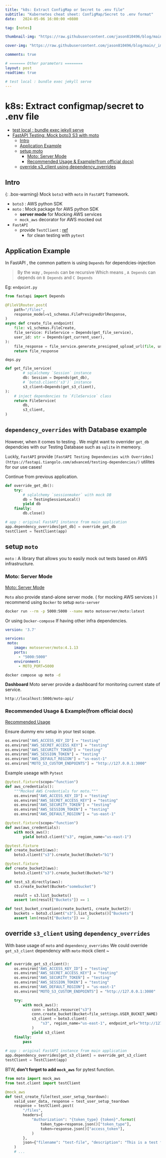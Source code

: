 ```yaml
---
title: "k8s: Extract ConfigMap or Secret to .env file"
subtitle: "Kubernetes cheat sheet: ConfigMap/Secret to .env format"
date:   2024-05-06 16:00:00 +0800

tag: [notes]

thumbnail-img: "https://raw.githubusercontent.com/jason810496/blog/main/_images/2024-05-06-k8s-extract-configmap-or-secret-to-env-file-thumbnail.jpeg" #1:1 (450:450)

cover-img: "https://raw.githubusercontent.com/jason810496/blog/main/_images/2024-05-06-k8s-extract-configmap-or-secret-to-env-file-banner.jpeg"

comments: true

# ======= Other parameters ========
layout: post
readtime: true

# test local : bundle exec jekyll serve
---
```


# k8s: Extract configmap/secret to .env file

* [test local : bundle exec jekyll serve](#test-local--bundle-exec-jekyll-serve)
* [FastAPI Testing: Mock boto3 S3 with moto](#fastapi-testing-mock-boto3-s3-with-moto)
    * [Intro](#intro)
    * [Application Example](#application-example)
    * [setup moto](#setup-moto)
        * [Moto: Server Mode](#moto-server-mode)
        * [Recommended Usage &amp; Example(from official docs)](#recommended-usage--examplefrom-official-docs)
    * [override s3_client using dependency_overrides](#override-s3_client-using-dependency_overrides)

## Intro 

{: .box-warning}
Mock `boto3` with `moto` in `FastAPI` framework.


- `boto3` : AWS python SDK
- `moto` : Mock package for AWS python SDK
    - **server mode** for Mocking AWS services
    - `mock_aws` decorator for AWS mocked out
- `FastAPI` 
    - provide `TestClient` : [ref](https://fastapi.tiangolo.com/tutorial/testing/)
        - for clean testing with `pytest`

## Application Example

In FastAPI , the common pattern is using `Depends` for dependcies-injection 
> By the way , `Depends` can be recursive 
> Which means , `A Depends` can depends on `B Depends` and `C Depends`

Eg:
`endpoint.py`
```python 
from fastapi import Depends

@FileV1Router.post(
    path="/files",
    response_model=v1_schemas.FilePresignedUrlResponse,
)
async def create_file_endpoint(
    file: v1_schemas.FileCreate,
    file_service: FileService = Depends(get_file_service),
    user_id: str = Depends(get_current_user),
):
    file_response = file_service.generate_presigned_upload_url(file, user_id)
    return file_response
```
`deps.py`
```python 
def get_file_service(
        # sqlalchemy `Session` instance
        db: Session = Depends(get_db),
        # `boto3.client('s3')` instance
        s3_client=Depends(get_s3_client),
):
    # inject dependencies to `FileService` class
    return FileService(
        db,
        s3_client,
)
```

## `dependency_overrides` with Database example

However, when it comes to testing .
We might want to overrider `get_db` dependcies with our Testing Database such as `sqlite` in memeory.


Luckly, `FastAPI` provide `[FastAPI
Testing Dependencies with Overrides](https://fastapi.tiangolo.com/advanced/testing-dependencies/)` utilites for our use cases!

Continue from previous application.
```python
def override_get_db():
    try:
        # sqlalchemy `sessionmaker` with mock DB
        db = TestingSessionLocal()
        yield db
    finally:
        db.close()

# app : original FastAPI instance from main application
app.dependency_overrides[get_db] = override_get_db
testClient = TestClient(app)
```

## setup `moto`

`moto` : A library that allows you to easily mock out tests based on AWS infrastructure.



### Moto: Server Mode

[Moto: Server Mode](https://docs.getmoto.org/en/latest/docs/server_mode.html#run-using-docker)

`Moto` also provide stand-alone server mode. ( for mocking AWS services )
I recommend using `Docker` to setup `moto-server`

```bash 
docker run --rm -p 5000:5000 --name moto motoserver/moto:latest
```

Or using `Docker-compose` If having other infra dependencies.

```yaml 
version: '3.7'

services:
 moto:
    image: motoserver/moto:4.1.13
    ports:
      - "5000:5000"
    environment:
      - MOTO_PORT=5000
```
```bash 
docker compose up moto -d
```

**Dashboard**
Moto server provide a dashboard for monitoring current state of service.
```
http://localhost:5000/moto-api/
```

### Recommended Usage & Example(from official docs)

[Recommended Usage](https://docs.getmoto.org/en/latest/docs/getting_started.html#recommended-usage)

Ensure dummy env setup in your test scope.
```python 
os.environ["AWS_ACCESS_KEY_ID"] = "testing"
os.environ["AWS_SECRET_ACCESS_KEY"] = "testing"
os.environ["AWS_SECURITY_TOKEN"] = "testing"
os.environ["AWS_SESSION_TOKEN"] = "testing"
os.environ["AWS_DEFAULT_REGION"] = "us-east-1"
os.environ["MOTO_S3_CUSTOM_ENDPOINTS"] = "http://127.0.0.1:3000"
```

Example useage with `Pytest`

```python 
@pytest.fixture(scope="function")
def aws_credentials():
    """Mocked AWS Credentials for moto."""
    os.environ["AWS_ACCESS_KEY_ID"] = "testing"
    os.environ["AWS_SECRET_ACCESS_KEY"] = "testing"
    os.environ["AWS_SECURITY_TOKEN"] = "testing"
    os.environ["AWS_SESSION_TOKEN"] = "testing"
    os.environ["AWS_DEFAULT_REGION"] = "us-east-1"

@pytest.fixture(scope="function")
def aws(aws_credentials):
    with mock_aws():
        yield boto3.client("s3", region_name="us-east-1")

@pytest.fixture
def create_bucket1(aws):
    boto3.client("s3").create_bucket(Bucket="b1")

@pytest.fixture
def create_bucket2(aws):
    boto3.client("s3").create_bucket(Bucket="b2")

def test_s3_directly(aws):
    s3.create_bucket(Bucket="somebucket")

    result = s3.list_buckets()
    assert len(result["Buckets"]) == 1

def test_bucket_creation(create_bucket1, create_bucket2):
    buckets = boto3.client("s3").list_buckets()["Buckets"]
    assert len(result["Buckets"]) == 2
```

## override `s3_client` using `dependency_overrides`

With base usage of `moto` and `dependency_overrides`
We could override `get_s3_client` dependency with `moto` mock client ~

```python 

def override_get_s3_client():
    os.environ["AWS_ACCESS_KEY_ID"] = "testing"
    os.environ["AWS_SECRET_ACCESS_KEY"] = "testing"
    os.environ["AWS_SECURITY_TOKEN"] = "testing"
    os.environ["AWS_SESSION_TOKEN"] = "testing"
    os.environ["AWS_DEFAULT_REGION"] = "us-east-1"
    os.environ["MOTO_S3_CUSTOM_ENDPOINTS"] = "http://127.0.0.1:3000"

    try:
        with mock_aws():
            conn = boto3.resource("s3")
            conn.create_bucket(Bucket=file_settings.USER_BUCKET_NAME)
            s3_client = boto3.client(
                "s3", region_name="us-east-1", endpoint_url="http://127.0.0.1:3000"
            )
            yield s3_client
    finally:
        pass
    
# app : original FastAPI instance from main application
app.dependency_overrides[get_s3_client] = override_get_s3_client
testClient = TestClient(app)
```

BTW, **don't forget to add `mock_aws`** for pytest function.

```python 
from moto import mock_aws
from test.client import testClient

@mock_aws
def test_create_file(test_user_setup_teardown):
    valid_user_data, response = test_user_setup_teardown
    response = testClient.post(
        "/files",
        headers={
            "Authorization": "{token_type} {token}".format(
                token_type=response.json()["token_type"],
                token=response.json()["access_token"],
            )
        },
        json={"filename": "test-file", "description": "This is a test file"},
    )
    # ...
```